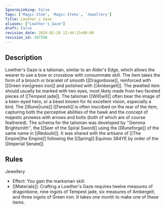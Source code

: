 ```yaml
---
IgnoreLinking: False
Tags: ['Magic-Item', 'Magic-Items', 'Jewellery']
Title: Lowther_s Gaze
aliases: ["Lowther's_Gaze"]
draft: False
revision_date: 2024-01-18 12:44:13+00:00
revision_id: 107298
---
```


## Description
Lowther's Gaze is a talisman, similar to an Alder's Edge, which allows the wearer to use a bow or crossbow with consummate skill. The item takes the form of a brooch or bracelet of smooth [[Dragonbone]], reinforced with [[Green iron|green iron]] and polished with [[Ambergelt]]. The jewelled item should usually be marked with two eyes, most likely made from two faceted pieces of [[Tempest jade]]. 
The talisman [[Will|will]] often bear the image of a keen-eyed hero, or a beast known for its excellent vision, especially a bird. The [[Rune|rune]] [[Feresh]] is often inscribed on the rear of the item, capturing both the perceptive abilities of the hawk and the concept of majestic prowess with arrows and bolts (both of which are of course feathered). 
The schema for the talisman was developed by ''Gemma Brightsmith'', the [[Seer of the Spiral Sword]] using the [[Runeforge]] of the same name in [[Redoubt]]. It was shared with the artisans of [[The Empire|the Empire]] following the [[Spring]] Equinox 384YE by order of the [[Imperial Senate]].
## Rules
Jewellery
* Effect: You gain the marksman skill.
* [[Materials]]: Crafting a Lowther's Gaze requires twelve measures of dragonbone, nine ingots of Tempest jade, six measures of Ambergelt, and three ingots of Green iron. It takes one month to make one of these items.